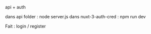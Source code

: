 api + auth

dans api folder : node server.js
dans nuxt-3-auth-cred : npm run dev

Fait : login / register